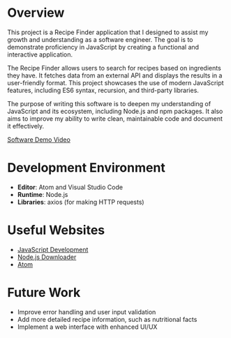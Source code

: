 # Overview

This project is a Recipe Finder application that I designed to assist my growth and understanding as a software engineer. The goal is to demonstrate proficiency in JavaScript by creating a functional and interactive application.

The Recipe Finder allows users to search for recipes based on ingredients they have. It fetches data from an external API and displays the results in a user-friendly format. This project showcases the use of modern JavaScript features, including ES6 syntax, recursion, and third-party libraries.

The purpose of writing this software is to deepen my understanding of JavaScript and its ecosystem, including Node.js and npm packages. It also aims to improve my ability to write clean, maintainable code and document it effectively.

[Software Demo Video](http://youtube.link.goes.here)

# Development Environment

- **Editor**: Atom and Visual Studio Code
- **Runtime**: Node.js
- **Libraries**: axios (for making HTTP requests)

# Useful Websites

- [JavaScript Development](https://developer.mozilla.org/en-US/docs/Learn_web_development/Getting_started)
- [Node.js Downloader](https://nodejs.org/en/download/)
- [Atom](https://github.com/atom/atom/releases/tag/v1.60.0)


# Future Work

- Improve error handling and user input validation
- Add more detailed recipe information, such as nutritional facts
- Implement a web interface with enhanced UI/UX
